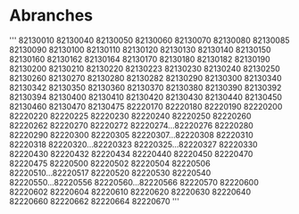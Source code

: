 # Abranches
'''
82130010
82130040
82130050
82130060
82130070
82130080
82130085
82130090
82130100
82130110
82130120
82130130
82130140
82130150
82130160
82130162
82130164
82130170
82130180
82130182
82130190
82130200
82130210
82130220
82130223
82130230
82130240
82130250
82130260
82130270
82130280
82130282
82130290
82130300
82130340
82130342
82130350
82130360
82130370
82130380
82130390
82130392
82130394
82130400
82130410
82130420
82130430
82130440
82130450
82130460
82130470
82130475
82220170
82220180
82220190
82220200
82220220
82220225
82220230
82220240
82220250
82220260
82220262
82220270
82220272
82220274...82220276
82220280
82220290
82220300
82220305
82220307...82220308
82220310
82220318
82220320...82220323
82220325...82220327
82220330
82220430
82220432
82220434
82220440
82220450
82220470
82220475
82220500
82220502
82220504
82220506
82220510...82220517
82220520
82220530
82220540
82220550...82220556
82220560...82220566
82220570
82220600
82220602
82220604
82220610
82220620
82220630
82220640
82220660
82220662
82220664
82220670
'''